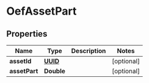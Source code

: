 
# OefAssetPart

## Properties
Name | Type | Description | Notes
------------ | ------------- | ------------- | -------------
**assetId** | [**UUID**](UUID.md) |  |  [optional]
**assetPart** | **Double** |  |  [optional]



